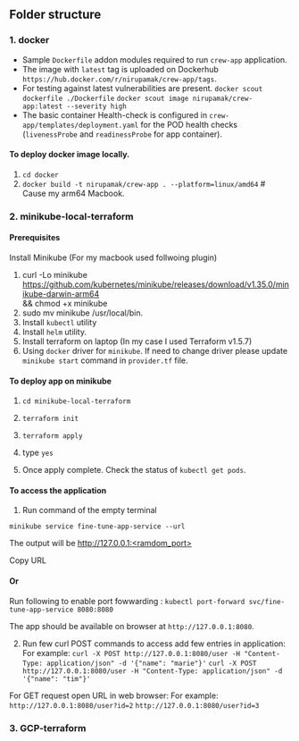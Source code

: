 ## Folder structure

### 1. docker
* Sample `Dockerfile` addon modules required to run `crew-app` application.  
* The image  with `latest` tag is uploaded on Dockerhub `https://hub.docker.com/r/nirupamak/crew-app/tags`.
* For testing against latest vulnerabilities are present.
`docker scout dockerfile ./Dockerfile`
`docker scout image nirupamak/crew-app:latest --severity high`
* The basic container Health-check is configured in `crew-app/templates/deployment.yaml` for the POD health checks (`livenessProbe` and `readinessProbe` for app container).

#### To deploy docker image locally.
1. `cd docker`  
2. `docker build -t nirupamak/crew-app . --platform=linux/amd64` # Cause my arm64 Macbook.

### 2. minikube-local-terraform
#### Prerequisites
Install Minikube (For my macbook used follwoing plugin)
1. curl -Lo minikube https://github.com/kubernetes/minikube/releases/download/v1.35.0/minikube-darwin-arm64 \
   && chmod +x minikube
2. sudo mv minikube /usr/local/bin.
3. Install `kubectl` utility
4. Install `helm` utility.
5. Install terraform on laptop (In my case I used Terraform v1.5.7)
6. Using `docker` driver for `minikube`. If need to change driver please update `minikube start` command in `provider.tf` file.

#### To deploy app on minikube
1. `cd minikube-local-terraform`  
2. `terraform init`
3. `terraform apply`
4. type `yes`

5. Once apply complete. Check the status of `kubectl get pods`.
 
#### To access the application
 
1. Run command of the empty terminal

`minikube service fine-tune-app-service --url`

The output will be http://127.0.0.1:<ramdom_port>

Copy URL

#### Or 

Run following to enable port fowwarding :
`kubectl port-forward svc/fine-tune-app-service 8080:8080`

The app should be available on browser at `http://127.0.0.1:8080`.

2. Run few curl POST commands to access add few entries in application:
For example:
    `curl -X POST http://127.0.0.1:8080/user -H "Content-Type: application/json" -d '{"name": "marie"}'`
    `curl -X POST http://127.0.0.1:8080/user -H "Content-Type: application/json" -d '{"name": "tim"}'`  

For GET request open URL in web browser:
For example:
    `http://127.0.0.1:8080/user?id=2`
    `http://127.0.0.1:8080/user?id=3`
    
### 3. GCP-terraform
